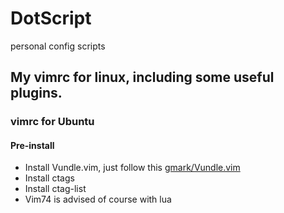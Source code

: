 # DotScript
personal config scripts

My vimrc for linux, including some useful plugins.
---
### vimrc for Ubuntu
#### Pre-install
- Install Vundle.vim, just follow this [gmark/Vundle.vim](https://github.com/gmarik/Vundle.vim)
- Install ctags
- Install ctag-list
- Vim74 is advised of course with lua
